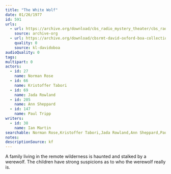 ```yaml
---
title: "The White Wolf"
date: 01/26/1977
id: 591
urls: 
  - url: https://archive.org/download/cbs_radio_mystery_theater/cbs_radio_mystery_theater-0551-0600.zip/cbs_radio_mystery_theater-0551-0600%2Fcbsrmt_0591_the_white_wolf.mp3
    source: archive-org
  - url: https://archive.org/download/cbsrmt-david-oxford-boa-collection/CBSRMT-770126-0591-The-White-Wolf-(128-48)_WBBM-JE-{BoA}.mp3
    quality: 0
    source: kl-davidoboa
audioQuality: 0
tags: 
multipart: 0
actors:  
  - id: 27
    name: Norman Rose  
  - id: 66
    name: Kristoffer Tabori  
  - id: 69
    name: Jada Rowland  
  - id: 205
    name: Ann Sheppard  
  - id: 147
    name: Paul Tripp
writers:  
  - id: 38
    name: Ian Martin
searchable: Norman Rose,Kristoffer Tabori,Jada Rowland,Ann Sheppard,Paul Tripp Ian Martin
notes: 
descriptionSource: kf
---
```

A family living in the remote wilderness is haunted and stalked by a werewolf. The children have strong suspicions as to who the werewolf really is.